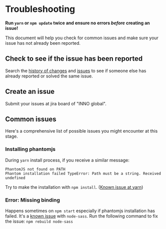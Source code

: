 # Troubleshooting

**Run `yarn` or `npm update` twice and ensure no errors *before* creating an issue!**

This document will help you check for common issues and make sure your issue has not already been reported.

## Check to see if the issue has been reported

Search the [history of changes](https://github.com/ec-europa/europa-component-library/pulls)
and [issues](https://github.com/ec-europa/europa-component-library/issues) to see if someone else has already reported
or solved the same issue.

## Create an issue

Submit your issues at jira board of "INNO global".

## Common issues

Here's a comprehensive list of possible issues you might encounter at this stage.

### Installing phantomjs

During `yarn` install process, if you receive a similar message:

```
PhantomJS not found on PATH
Phantom installation failed TypeError: Path must be a string. Received undefined
```

Try to make the installation with `npm install`. ([Known issue at yarn](https://github.com/yarnpkg/yarn/issues/987))

### Error: Missing binding

Happens sometimes on `npm start` especially if phantomjs installation has failed.
It's a [known issue](https://github.com/sass/node-sass/issues/1527) with `node-sass`.
Run the following command to fix the issue: `npm rebuild node-sass`
